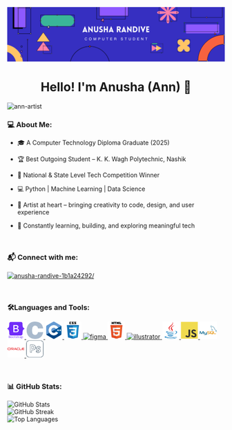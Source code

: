<div align="center"><img src="https://raw.githubusercontent.com/ann-artist/ann-artist/main/banner.png"></div>

<h1 align="center">Hello! I'm Anusha (Ann) 👋</h1
                                              
<img align="right" alt="Coding" width="300" src="https://media.tenor.com/7LAB1WbMURAAAAAd/website.gif">

<p align="left">
  <img src="https://komarev.com/ghpvc/?username=ann-artist&label=Profile%20views&color=8F00FF&style=flat" alt="ann-artist" />
</p>

<h3 align="left">💻 About Me:</h3>

- 🎓 A Computer Technology Diploma Graduate (2025)

- 🏆 Best Outgoing Student – K. K. Wagh Polytechnic, Nashik
  
- 🏅 National & State Level Tech Competition Winner
  
- 💻 Python | Machine Learning | Data Science
  
- 🎨 Artist at heart – bringing creativity to code, design, and user experience
  
- 🌱 Constantly learning, building, and exploring meaningful tech

<br>

<h3 align="left">📬 Connect with me:</h3>
<p align="left">
<a href="https://linkedin.com/in/anusha-randive-1b1a24292/" target="blank"><img align="center" src="https://raw.githubusercontent.com/rahuldkjain/github-profile-readme-generator/master/src/images/icons/Social/linked-in-alt.svg" alt="anusha-randive-1b1a24292/" height="30" width="40" /></a>
</p>

<br>

<h3 align="left">🛠️Languages and Tools:</h3>
<p align="left"> <a href="https://getbootstrap.com" target="_blank" rel="noreferrer"> <img src="https://raw.githubusercontent.com/devicons/devicon/master/icons/bootstrap/bootstrap-plain-wordmark.svg" alt="bootstrap" width="40" height="40"/> </a> <a href="https://www.cprogramming.com/" target="_blank" rel="noreferrer"> <img src="https://raw.githubusercontent.com/devicons/devicon/master/icons/c/c-original.svg" alt="c" width="40" height="40"/> </a> <a href="https://www.w3schools.com/cpp/" target="_blank" rel="noreferrer"> <img src="https://raw.githubusercontent.com/devicons/devicon/master/icons/cplusplus/cplusplus-original.svg" alt="cplusplus" width="40" height="40"/> </a> <a href="https://www.w3schools.com/css/" target="_blank" rel="noreferrer"> <img src="https://raw.githubusercontent.com/devicons/devicon/master/icons/css3/css3-original-wordmark.svg" alt="css3" width="40" height="40"/> </a> <a href="https://www.figma.com/" target="_blank" rel="noreferrer"> <img src="https://www.vectorlogo.zone/logos/figma/figma-icon.svg" alt="figma" width="40" height="40"/> </a> <a href="https://www.w3.org/html/" target="_blank" rel="noreferrer"> <img src="https://raw.githubusercontent.com/devicons/devicon/master/icons/html5/html5-original-wordmark.svg" alt="html5" width="40" height="40"/> </a> <a href="https://www.adobe.com/in/products/illustrator.html" target="_blank" rel="noreferrer"> <img src="https://www.vectorlogo.zone/logos/adobe_illustrator/adobe_illustrator-icon.svg" alt="illustrator" width="40" height="40"/> </a> <a href="https://www.java.com" target="_blank" rel="noreferrer"> <img src="https://raw.githubusercontent.com/devicons/devicon/master/icons/java/java-original.svg" alt="java" width="40" height="40"/> </a> <a href="https://developer.mozilla.org/en-US/docs/Web/JavaScript" target="_blank" rel="noreferrer"> <img src="https://raw.githubusercontent.com/devicons/devicon/master/icons/javascript/javascript-original.svg" alt="javascript" width="40" height="40"/> </a> <a href="https://www.mysql.com/" target="_blank" rel="noreferrer"> <img src="https://raw.githubusercontent.com/devicons/devicon/master/icons/mysql/mysql-original-wordmark.svg" alt="mysql" width="40" height="40"/> </a> <a href="https://www.oracle.com/" target="_blank" rel="noreferrer"> <img src="https://raw.githubusercontent.com/devicons/devicon/master/icons/oracle/oracle-original.svg" alt="oracle" width="40" height="40"/> </a> <a href="https://www.photoshop.com/en" target="_blank" rel="noreferrer"> <img src="https://raw.githubusercontent.com/devicons/devicon/master/icons/photoshop/photoshop-line.svg" alt="photoshop" width="40" height="40"/> </a> </p>

<br>
<h3 align="left">📊 GitHub Stats:</h3>

<p align="left">
  <img src="https://github-readme-stats.vercel.app/api?username=ann-artist&show_icons=true&theme=tokyonight" alt="GitHub Stats"/>
  <br>
  <img src="https://github-readme-streak-stats.herokuapp.com?user=ann-artist&theme=tokyonight" alt="GitHub Streak"/>
  <br>
  <img src="https://github-readme-stats.vercel.app/api/top-langs/?username=ann-artist&layout=compact&theme=tokyonight" alt="Top Languages"/>
</p>
